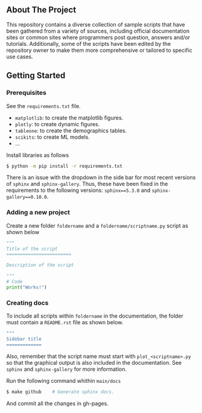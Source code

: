 ## About The Project

This repository contains a diverse collection of sample scripts that have been 
gathered from a variety of sources, including official documentation sites or 
common sites where programmers post question, answers and/or tutorials. Additionally, 
some of the scripts have been edited by the repository owner to make them more 
comprehensive or tailored to specific use cases.

## Getting Started

### Prerequisites

See the `requirements.txt` file.

* `matplotlib`: to create the matplotlib figures.
* `plotly`: to create dynamic figures.
* `tableone`: to create the demographics tables.
* `scikits`: to create ML models.
* ...

Install libraries as follows

```sh
$ python -m pip install -r requirements.txt
```

There is an issue with the dropdown in the side bar for most recent versions
of `sphinx` and `sphinx-gallery`. Thus, these have been fixed in the requirements
to the following versions: `sphinx==5.3.0` and `sphinx-gallery==0.10.0`.

### Adding a new project

Create a new folder `foldername` and a `foldername/scriptname.py` script as shown below

```python
"""
Title of the script
========================

Description of the script

"""
# Code
print("Works!")
```


### Creating docs

To include all scripts within `foldername` in the documentation, the 
folder must contain a `README.rst` file as shown below.
 
 ```sh
"""
Sidebar title
=============

```
 
Also, remember that the script name must start with `plot_<scriptname>.py` 
so that the graphical output is also included in the documentation. See 
`sphinx` and `sphinx-gallery`  for more information.


Run the following command whithin `main/docs`

```sh
$ make github    # Generate sphinx docs.
```

And commit all the changes in gh-pages.
